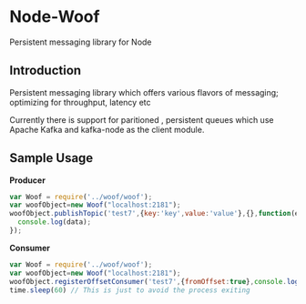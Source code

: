# Node-Woof
Persistent messaging library for Node

## Introduction
Persistent messaging library which offers various flavors of messaging; optimizing for throughput, latency etc

Currently there is support for paritioned , persistent queues which use Apache Kafka and kafka-node as the client module.


## Sample Usage

**Producer**
```javascript
var Woof = require('../woof/woof');
var woofObject=new Woof("localhost:2181");
woofObject.publishTopic('test7',{key:'key',value:'value'},{},function(err,data){
  console.log(data);
});

```
**Consumer**
```javascript
var Woof = require('../woof/woof');
var woofObject=new Woof("localhost:2181");
woofObject.registerOffsetConsumer('test7',{fromOffset:true},console.log);
time.sleep(60) // This is just to avoid the process exiting
